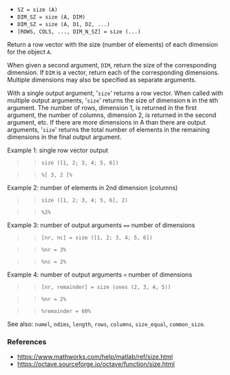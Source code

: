 - `SZ = size (A)`
- `DIM_SZ = size (A, DIM)`
- `DIM_SZ = size (A, D1, D2, ...)`
- `[ROWS, COLS, ..., DIM_N_SZ] = size (...)`

Return a row vector with the size (number of elements) of each dimension for
the object `A`.

When given a second argument, `DIM`, return the size of the corresponding
dimension. If `DIM` is a vector, return each of the corresponding dimensions.
Multiple dimensions may also be specified as separate arguments.

With a single output argument, '`size`' returns a row vector. When called with
multiple output arguments, '`size`' returns the size of dimension `N` in the
`N`th argument. The number of rows, dimension 1, is returned in the first
argument, the number of columns, dimension 2, is returned in the second
argument, etc. If there are more dimensions in A than there are output
arguments, '`size`' returns the total number of elements in the remaining
dimensions in the final output argument.

Example 1: single row vector output

> > `size ([1, 2; 3, 4; 5, 6])`

> > `%[ 3, 2 ]%`

Example 2: number of elements in 2nd dimension (columns)

> > `size ([1, 2; 3, 4; 5, 6], 2)`

> > `%2%`

Example 3: number of output arguments `==` number of dimensions

> > `[nr, nc] = size ([1, 2; 3, 4; 5, 6])`

> > `%nr = 3%`

> > `%nc = 2%`

Example 4: number of output arguments `<` number of dimensions

> > `[nr, remainder] = size (ones (2, 3, 4, 5))`

> > `%nr = 2%`

> > `%remainder = 60%`

See also: `numel`, `ndims`, `length`, `rows`, `columns`, `size_equal`,
`common_size`.

### References

- https://www.mathworks.com/help/matlab/ref/size.html
- https://octave.sourceforge.io/octave/function/size.html
